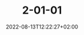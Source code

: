 ---
title: "2-01-01"
date: 2022-08-13T12:22:27+02:00
draft: false
featured_image: "2-01-01.jpg"
tags: []
categories: Auf der Oder
weight: 21
---